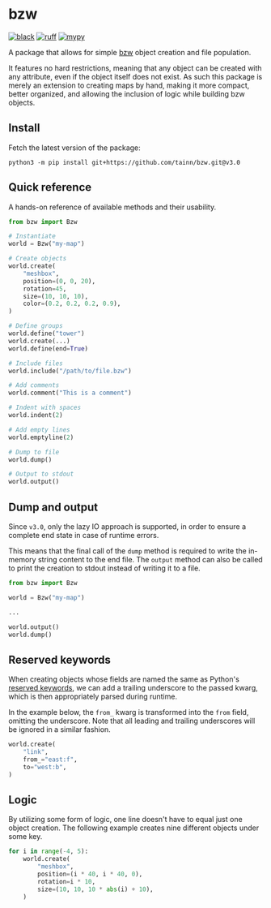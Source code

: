 # bzw

[![black](https://img.shields.io/badge/style-black-000000.svg)](https://github.com/psf/black)
[![ruff](https://img.shields.io/badge/lint-ruff-000000.svg)](https://github.com/astral-sh/ruff)
[![mypy](https://img.shields.io/badge/type-mypy-000000.svg)](https://github.com/python/mypy)

A package that allows for simple [bzw](https://wiki.bzflag.org/BZW) object creation and file population.

It features no hard restrictions, meaning that any object can be created with any attribute, even if the object itself
does not exist. As such this package is merely an extension to creating maps by hand, making it more compact, better
organized, and allowing the inclusion of logic while building bzw objects.

## Install

Fetch the latest version of the package:

```console
python3 -m pip install git+https://github.com/tainn/bzw.git@v3.0
```

## Quick reference

A hands-on reference of available methods and their usability.

```py
from bzw import Bzw

# Instantiate
world = Bzw("my-map")

# Create objects
world.create(
    "meshbox",
    position=(0, 0, 20),
    rotation=45,
    size=(10, 10, 10),
    color=(0.2, 0.2, 0.2, 0.9),
)

# Define groups
world.define("tower")
world.create(...)
world.define(end=True)

# Include files
world.include("/path/to/file.bzw")

# Add comments
world.comment("This is a comment")

# Indent with spaces
world.indent(2)

# Add empty lines
world.emptyline(2)

# Dump to file
world.dump()

# Output to stdout
world.output()
```

## Dump and output

Since `v3.0`, only the lazy IO approach is supported, in order to ensure a complete end state in case of runtime errors.

This means that the final call of the `dump` method is required to write the in-memory string content to the end file.
The `output` method can also be called to print the creation to stdout instead of writing it to a file.

```py
from bzw import Bzw

world = Bzw("my-map")

...

world.output()
world.dump()
```

## Reserved keywords

When creating objects whose fields are named the same as
Python's [reserved keywords](https://docs.python.org/3/reference/lexical_analysis.html#keywords), we can add a trailing
underscore to the passed kwarg, which is then appropriately parsed during runtime.

In the example below, the `from_` kwarg is transformed into the `from` field, omitting the underscore. Note that all
leading and trailing underscores will be ignored in a similar fashion.

```py
world.create(
    "link",
    from_="east:f",
    to="west:b",
)
```

## Logic

By utilizing some form of logic, one line doesn't have to equal just one object creation. The following example creates
nine different objects under some key.

```py
for i in range(-4, 5):
    world.create(
        "meshbox",
        position=(i * 40, i * 40, 0),
        rotation=i * 10,
        size=(10, 10, 10 * abs(i) + 10),
    )
```
